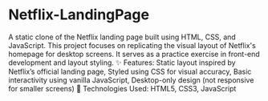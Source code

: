# Netflix-LandingPage
A static clone of the Netflix landing page built using HTML, CSS, and JavaScript. This project focuses on replicating the visual layout of Netflix's homepage for desktop screens. It serves as a practice exercise in front-end development and layout styling.
✨ Features: Static layout inspired by Netflix’s official landing page, Styled using CSS for visual accuracy, Basic interactivity using vanilla JavaScript, Desktop-only design (not responsive for smaller screens)
🚀 Technologies Used: HTML5, CSS3, JavaScript
